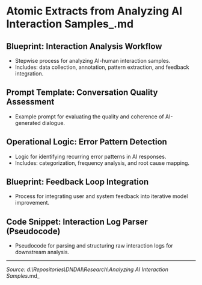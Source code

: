 # Atomic Extracts from Analyzing AI Interaction Samples_.md

## Blueprint: Interaction Analysis Workflow
- Stepwise process for analyzing AI-human interaction samples.
- Includes: data collection, annotation, pattern extraction, and feedback integration.

## Prompt Template: Conversation Quality Assessment
- Example prompt for evaluating the quality and coherence of AI-generated dialogue.

## Operational Logic: Error Pattern Detection
- Logic for identifying recurring error patterns in AI responses.
- Includes: categorization, frequency analysis, and root cause mapping.

## Blueprint: Feedback Loop Integration
- Process for integrating user and system feedback into iterative model improvement.

## Code Snippet: Interaction Log Parser (Pseudocode)
- Pseudocode for parsing and structuring raw interaction logs for downstream analysis.

---
_Source: d:\Repositories\DNDAI\Research\Analyzing AI Interaction Samples_.md_
